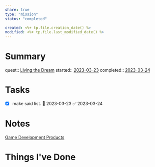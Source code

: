 ```yaml
---
share: true
type: "mission"
status: "completed"

created: <%+ tp.file.creation_date() %> 
modified: <%+ tp.file.last_modified_date() %>
---
```

 
# Summary
quest:: [Living the Dream](./Living%20the%20Dream.md)
started:: [2023-03-23](./2023-03-23.md)
completed:: [2023-03-24](./2023-03-24.md)


# Tasks
- [x] make said list. 📅 2023-03-23 ✅ 2023-03-24

# Notes
[Game Development Products](./Game%20Development%20Products.md)

# Things I've Done